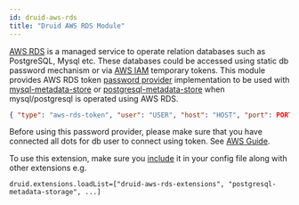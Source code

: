 ```yaml
---
id: druid-aws-rds
title: "Druid AWS RDS Module"
---
```


<!--
  ~ Licensed to the Apache Software Foundation (ASF) under one
  ~ or more contributor license agreements.  See the NOTICE file
  ~ distributed with this work for additional information
  ~ regarding copyright ownership.  The ASF licenses this file
  ~ to you under the Apache License, Version 2.0 (the
  ~ "License"); you may not use this file except in compliance
  ~ with the License.  You may obtain a copy of the License at
  ~
  ~   http://www.apache.org/licenses/LICENSE-2.0
  ~
  ~ Unless required by applicable law or agreed to in writing,
  ~ software distributed under the License is distributed on an
  ~ "AS IS" BASIS, WITHOUT WARRANTIES OR CONDITIONS OF ANY
  ~ KIND, either express or implied.  See the License for the
  ~ specific language governing permissions and limitations
  ~ under the License.
  -->

[AWS RDS](https://aws.amazon.com/rds/) is a managed service to operate relation databases such as PostgreSQL, Mysql etc. These databases could be accessed using static db password mechanism or via [AWS IAM](https://docs.aws.amazon.com/AmazonRDS/latest/UserGuide/UsingWithRDS.IAMDBAuth.html) temporary tokens. This module provides AWS RDS token [password provider](./../../operations/password-provider.md) implementation to be used with [mysql-metadata-store](mysql.md) or [postgresql-metadata-store](postgresql.md) when mysql/postgresql is operated using AWS RDS.

```json
{ "type": "aws-rds-token", "user": "USER", "host": "HOST", "port": PORT, "region": "AWS_REGION" }
```

Before using this password provider, please make sure that you have connected all dots for db user to connect using token.
See [AWS Guide](https://docs.aws.amazon.com/AmazonRDS/latest/AuroraUserGuide/UsingWithRDS.IAMDBAuth.html).

To use this extension, make sure you [include](./../extensions.md#loading-extensions) it in your config file along with other extensions e.g.

```
druid.extensions.loadList=["druid-aws-rds-extensions", "postgresql-metadata-storage", ...]
```
